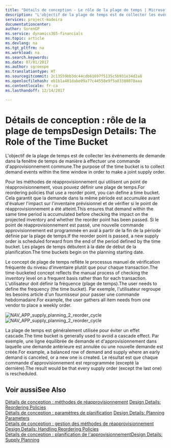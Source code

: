 ```yaml
---
title: "Détails de conception - Le rôle de la plage de temps | Microsoft Docs"
description: "L'objectif de la plage de temps est de collecter les événements de demande dans la fenêtre de temps de manière à effectuer une commande d'approvisionnement commune."
services: project-madeira
documentationcenter: 
author: SorenGP
ms.service: dynamics365-financials
ms.topic: article
ms.devlang: na
ms.tgt_pltfrm: na
ms.workload: na
ms.search.keywords: 
ms.date: 07/01/2017
ms.author: sgroespe
ms.translationtype: HT
ms.sourcegitcommit: 2c13559bb3dc44cdb61697f5135c5b931e34d2a8
ms.openlocfilehash: eb1b1a401dabe09a77c44558e9f5a83388078aaa
ms.contentlocale: fr-ca
ms.lasthandoff: 12/14/2017

---
```

# <a name="design-details-the-role-of-the-time-bucket"></a><span data-ttu-id="ea3d0-103">Détails de conception : rôle de la plage de temps</span><span class="sxs-lookup"><span data-stu-id="ea3d0-103">Design Details: The Role of the Time Bucket</span></span>
<span data-ttu-id="ea3d0-104">L'objectif de la plage de temps est de collecter les événements de demande dans la fenêtre de temps de manière à effectuer une commande d'approvisionnement commune.</span><span class="sxs-lookup"><span data-stu-id="ea3d0-104">The purpose of the time bucket is to collect demand events within the time window in order to make a joint supply order.</span></span>  
  
 <span data-ttu-id="ea3d0-105">Pour les méthodes de réapprovisionnement qui utilisent un point de réapprovisionnement, vous pouvez définir une plage de temps.</span><span class="sxs-lookup"><span data-stu-id="ea3d0-105">For reordering policies that use a reorder point, you can define a time bucket.</span></span> <span data-ttu-id="ea3d0-106">Cela garantit que la demande dans la même période est accumulée avant d'évaluer l'impact sur l'inventaire prévisionnel et de vérifier si le point de réapprovisionnement a été atteint.</span><span class="sxs-lookup"><span data-stu-id="ea3d0-106">This ensures that demand within the same time period is accumulated before checking the impact on the projected inventory and whether the reorder point has been passed.</span></span> <span data-ttu-id="ea3d0-107">Si le point de réapprovisionnement est passé, une nouvelle commande approvisionnement est programmée en aval à partir de la fin de la période définie par la plage de temps.</span><span class="sxs-lookup"><span data-stu-id="ea3d0-107">If the reorder point is passed, a new supply order is scheduled forward from the end of the period defined by the time bucket.</span></span> <span data-ttu-id="ea3d0-108">Les plages de temps débutent à la date de début de la planification.</span><span class="sxs-lookup"><span data-stu-id="ea3d0-108">The time buckets begin on the planning starting date.</span></span>  
  
 <span data-ttu-id="ea3d0-109">Le concept de plage de temps reflète le processus manuel de vérification fréquente du niveau d'inventaire plutôt que pour chaque transaction.</span><span class="sxs-lookup"><span data-stu-id="ea3d0-109">The time-bucketed concept reflects the manual process of checking the inventory level on a frequent basis rather than for each transaction.</span></span> <span data-ttu-id="ea3d0-110">L'utilisateur doit définir la fréquence (plage de temps).</span><span class="sxs-lookup"><span data-stu-id="ea3d0-110">The user needs to define the frequency (the time bucket).</span></span> <span data-ttu-id="ea3d0-111">Par exemple, l'utilisateur regroupe les besoins article d'un fournisseur pour passer une commande hebdomadaire.</span><span class="sxs-lookup"><span data-stu-id="ea3d0-111">For example, the user gathers all item needs from one vendor to place a weekly order.</span></span>  
  
 <span data-ttu-id="ea3d0-112">![](media/nav_app_supply_planning_2_reorder_cycle.png "NAV_APP_supply_planning_2_reorder_cycle")</span><span class="sxs-lookup"><span data-stu-id="ea3d0-112">![](media/nav_app_supply_planning_2_reorder_cycle.png "NAV_APP_supply_planning_2_reorder_cycle")</span></span>  
  
 <span data-ttu-id="ea3d0-113">La plage de temps est généralement utilisée pour éviter un effet cascade.</span><span class="sxs-lookup"><span data-stu-id="ea3d0-113">The time bucket is generally used to avoid a cascade effect.</span></span> <span data-ttu-id="ea3d0-114">Par exemple, une ligne équilibrée de demande et d'approvisionnement dans laquelle une demande antérieure est annulée ou une nouvelle demande est créée.</span><span class="sxs-lookup"><span data-stu-id="ea3d0-114">For example, a balanced row of demand and supply where an early demand is canceled, or a new one is created.</span></span> <span data-ttu-id="ea3d0-115">Le résultat est que chaque commande d'approvisionnement est reprogrammée (excepté la dernière).</span><span class="sxs-lookup"><span data-stu-id="ea3d0-115">The result would be that every supply order (except the last one) is rescheduled.</span></span>  
  
## <a name="see-also"></a><span data-ttu-id="ea3d0-116">Voir aussi</span><span class="sxs-lookup"><span data-stu-id="ea3d0-116">See Also</span></span>  
 <span data-ttu-id="ea3d0-117">[Détails de conception : méthodes de réapprovisionnement](design-details-reordering-policies.md) </span><span class="sxs-lookup"><span data-stu-id="ea3d0-117">[Design Details: Reordering Policies](design-details-reordering-policies.md) </span></span>  
 <span data-ttu-id="ea3d0-118">[Détails de conception : paramètres de planification](design-details-planning-parameters.md) </span><span class="sxs-lookup"><span data-stu-id="ea3d0-118">[Design Details: Planning Parameters](design-details-planning-parameters.md) </span></span>  
 <span data-ttu-id="ea3d0-119">[Détails de conception : gestion des méthodes de réapprovisionnement](design-details-handling-reordering-policies.md) </span><span class="sxs-lookup"><span data-stu-id="ea3d0-119">[Design Details: Handling Reordering Policies](design-details-handling-reordering-policies.md) </span></span>  
 [<span data-ttu-id="ea3d0-120">Détails de conception : planification de l'approvisionnement</span><span class="sxs-lookup"><span data-stu-id="ea3d0-120">Design Details: Supply Planning</span></span>](design-details-supply-planning.md)
